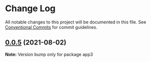 # Change Log

All notable changes to this project will be documented in this file.
See [Conventional Commits](https://conventionalcommits.org) for commit guidelines.

## [0.0.5](https://github.com/kenguru33/lerna-demo/compare/app3@0.0.5-alpha.0...app3@0.0.5) (2021-08-02)

**Note:** Version bump only for package app3
